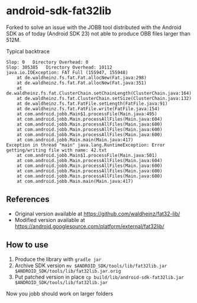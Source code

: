 # android-sdk-fat32lib

Forked to solve an issue with the JOBB tool distributed with the Android SDK as of today (Android SDK 23) not able to produce OBB files larger than 512M.

Typical backtrace
```
Slop: 0   Directory Overhead: 0
Slop: 305385   Directory Overhead: 10112
java.io.IOException: FAT Full (155947, 155948)
	at de.waldheinz.fs.fat.Fat.allocNew(Fat.java:298)
	at de.waldheinz.fs.fat.Fat.allocNew(Fat.java:351)
	at de.waldheinz.fs.fat.ClusterChain.setChainLength(ClusterChain.java:164)
	at de.waldheinz.fs.fat.ClusterChain.setSize(ClusterChain.java:132)
	at de.waldheinz.fs.fat.FatFile.setLength(FatFile.java:91)
	at de.waldheinz.fs.fat.FatFile.write(FatFile.java:154)
	at com.android.jobb.Main$1.processFile(Main.java:495)
	at com.android.jobb.Main.processAllFiles(Main.java:604)
	at com.android.jobb.Main.processAllFiles(Main.java:600)
	at com.android.jobb.Main.processAllFiles(Main.java:600)
	at com.android.jobb.Main.processAllFiles(Main.java:600)
	at com.android.jobb.Main.main(Main.java:417)
Exception in thread "main" java.lang.RuntimeException: Error getting/writing file with name: 42.txt
	at com.android.jobb.Main$1.processFile(Main.java:501)
	at com.android.jobb.Main.processAllFiles(Main.java:604)
	at com.android.jobb.Main.processAllFiles(Main.java:600)
	at com.android.jobb.Main.processAllFiles(Main.java:600)
	at com.android.jobb.Main.processAllFiles(Main.java:600)
	at com.android.jobb.Main.main(Main.java:417)
```

## References

* Original version available at https://github.com/waldheinz/fat32-lib/
* Modified version available at https://android.googlesource.com/platform/external/fat32lib/

## How to use

1. Produce the library with `gradle jar`
2. Archive SDK version `mv $ANDROID_SDK/tools/lib/fat32lib.jar $ANDROID_SDK/tools/lib/fat32lib.jar.orig`
3. Put patched version in place `cp build/lib/android-sdk-fat32lib.jar $ANDROID_SDK/tools/lib/fat32lib.jar`

Now you jobb should work on larger folders
